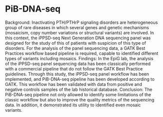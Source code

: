 # PiB-DNA-seq
Background: Inactivating PTH/PTHrP signaling disorders are heterogeneous group of rare diseases in which several genes and genetic mechanisms 
(mosaicism, copy number variations or structural variants) are involved. In this context, the iPPSD-seq Next Generation DNA sequencing panel was 
designed for the study of this of patients with suspicion of this type of disorders. For the analysis of the panel sequencing data, a GATK Best Practices workflow 
based pipeline is required, capable to identified different types of variants including mosaics.
Findings: In the EpiG lab, the analysis of the iPPSD-seq panel sequencing data has been classically performed with a commercial pipeline that do not follow 
the GATK Best Practice guidelines. Through this study, the iPPSD-seq panel workflow has been implemented, and PiB-DNA-seq pipeline has been developed according 
to GATK. This workflow has been validated with data from positive and negative controls samples of the lab historical database.
Conclusion: The PiB-DNA-seq pipeline not only allowed to identify some limitations of the classic workflow but also to improve the quality metrics of 
the sequencing data. In addition, it demonstrated its utility to identified even mosaic variants.
